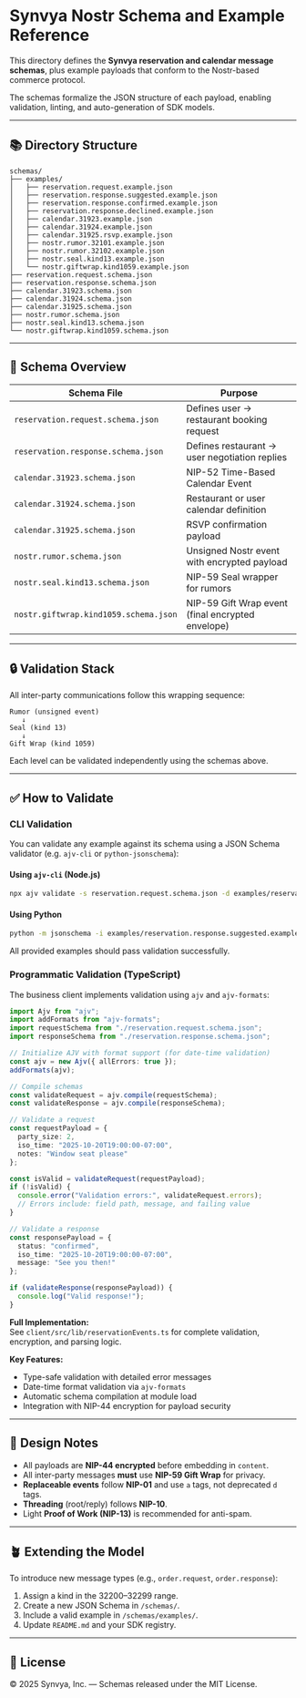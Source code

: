 # Synvya Nostr Schema and Example Reference

This directory defines the **Synvya reservation and calendar message schemas**, plus example payloads that conform to the Nostr-based commerce protocol.

The schemas formalize the JSON structure of each payload, enabling validation, linting, and auto-generation of SDK models.

---

## 📚 Directory Structure

```
schemas/
├── examples/
│   ├── reservation.request.example.json
│   ├── reservation.response.suggested.example.json
│   ├── reservation.response.confirmed.example.json
│   ├── reservation.response.declined.example.json
│   ├── calendar.31923.example.json
│   ├── calendar.31924.example.json
│   ├── calendar.31925.rsvp.example.json
│   ├── nostr.rumor.32101.example.json
│   ├── nostr.rumor.32102.example.json
│   ├── nostr.seal.kind13.example.json
│   └── nostr.giftwrap.kind1059.example.json
├── reservation.request.schema.json
├── reservation.response.schema.json
├── calendar.31923.schema.json
├── calendar.31924.schema.json
├── calendar.31925.schema.json
├── nostr.rumor.schema.json
├── nostr.seal.kind13.schema.json
└── nostr.giftwrap.kind1059.schema.json
```

---

## 🧩 Schema Overview

| Schema File | Purpose |
|--------------|----------|
| `reservation.request.schema.json` | Defines user → restaurant booking request |
| `reservation.response.schema.json` | Defines restaurant → user negotiation replies |
| `calendar.31923.schema.json` | NIP-52 Time-Based Calendar Event |
| `calendar.31924.schema.json` | Restaurant or user calendar definition |
| `calendar.31925.schema.json` | RSVP confirmation payload |
| `nostr.rumor.schema.json` | Unsigned Nostr event with encrypted payload |
| `nostr.seal.kind13.schema.json` | NIP-59 Seal wrapper for rumors |
| `nostr.giftwrap.kind1059.schema.json` | NIP-59 Gift Wrap event (final encrypted envelope) |

---

## 🔒 Validation Stack

All inter-party communications follow this wrapping sequence:

```
Rumor (unsigned event)
   ↓
Seal (kind 13)
   ↓
Gift Wrap (kind 1059)
```

Each level can be validated independently using the schemas above.

---

## ✅ How to Validate

### CLI Validation

You can validate any example against its schema using a JSON Schema validator (e.g. `ajv-cli` or `python-jsonschema`):

#### Using `ajv-cli` (Node.js)
```bash
npx ajv validate -s reservation.request.schema.json -d examples/reservation.request.example.json
```

#### Using Python
```bash
python -m jsonschema -i examples/reservation.response.suggested.example.json reservation.response.schema.json
```

All provided examples should pass validation successfully.

### Programmatic Validation (TypeScript)

The business client implements validation using `ajv` and `ajv-formats`:

```typescript
import Ajv from "ajv";
import addFormats from "ajv-formats";
import requestSchema from "./reservation.request.schema.json";
import responseSchema from "./reservation.response.schema.json";

// Initialize AJV with format support (for date-time validation)
const ajv = new Ajv({ allErrors: true });
addFormats(ajv);

// Compile schemas
const validateRequest = ajv.compile(requestSchema);
const validateResponse = ajv.compile(responseSchema);

// Validate a request
const requestPayload = {
  party_size: 2,
  iso_time: "2025-10-20T19:00:00-07:00",
  notes: "Window seat please"
};

const isValid = validateRequest(requestPayload);
if (!isValid) {
  console.error("Validation errors:", validateRequest.errors);
  // Errors include: field path, message, and failing value
}

// Validate a response
const responsePayload = {
  status: "confirmed",
  iso_time: "2025-10-20T19:00:00-07:00",
  message: "See you then!"
};

if (validateResponse(responsePayload)) {
  console.log("Valid response!");
}
```

**Full Implementation:**  
See `client/src/lib/reservationEvents.ts` for complete validation, encryption, and parsing logic.

**Key Features:**
- Type-safe validation with detailed error messages
- Date-time format validation via `ajv-formats`
- Automatic schema compilation at module load
- Integration with NIP-44 encryption for payload security

---

## 🧠 Design Notes

- All payloads are **NIP-44 encrypted** before embedding in `content`.
- All inter-party messages **must** use **NIP-59 Gift Wrap** for privacy.
- **Replaceable events** follow **NIP-01** and use `a` tags, not deprecated `d` tags.
- **Threading** (root/reply) follows **NIP-10**.
- Light **Proof of Work (NIP-13)** is recommended for anti-spam.

---

## 🪴 Extending the Model

To introduce new message types (e.g., `order.request`, `order.response`):

1. Assign a kind in the 32200–32299 range.
2. Create a new JSON Schema in `/schemas/`.
3. Include a valid example in `/schemas/examples/`.
4. Update `README.md` and your SDK registry.

---

## 🧾 License

© 2025 Synvya, Inc. — Schemas released under the MIT License.
